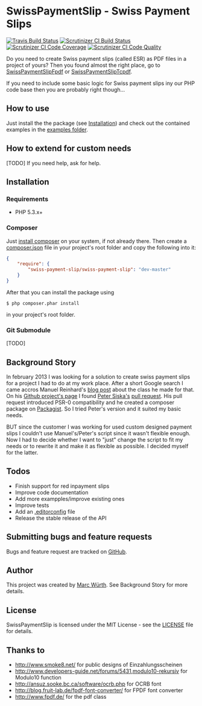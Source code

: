 SwissPaymentSlip - Swiss Payment Slips
======================================

[![Travis Build Status](https://travis-ci.org/ravage84/SwissPaymentSlip.png?branch=master)](https://travis-ci.org/ravage84/SwissPaymentSlip)
[![Scrutinizer CI Build Status](https://scrutinizer-ci.com/g/ravage84/SwissPaymentSlip/badges/build.png?b=master)](https://scrutinizer-ci.com/g/ravage84/SwissPaymentSlip/build-status/master)
[![Scrutinizer CI Code Coverage](https://scrutinizer-ci.com/g/ravage84/SwissPaymentSlip/badges/coverage.png?b=master)](https://scrutinizer-ci.com/g/ravage84/SwissPaymentSlip/?branch=master)
[![Scrutinizer CI Code Quality](https://scrutinizer-ci.com/g/ravage84/SwissPaymentSlip/badges/quality-score.png?b=master)](https://scrutinizer-ci.com/g/ravage84/SwissPaymentSlip/?branch=master)

Do you need to create Swiss payment slips (called ESR) as PDF files in a project of yours?
Then you found almost the right place, go to [SwissPaymentSlipFpdf](https://github.com/ravage84/SwissPaymentSlipFpdf) or [SwissPaymentSlipTcpdf](https://github.com/ravage84/SwissPaymentSlipTcpdf).

If you need to include some basic logic for Swiss payment slips iny our PHP code base then you are probably right though...

How to use
----------

Just install the the package (see [Installation](https://github.com/ravage84/SwissPaymentSlip#installation)) and check out the contained examples in the [examples folder](https://github.com/ravage84/SwissPaymentSlip/tree/master/examples).

How to extend for custom needs
------------------------------

[TODO]
If you need help, ask for help.

Installation
------------

### Requirements

- PHP 5.3.x+

### Composer

Just [install composer](http://getcomposer.org/doc/00-intro.md#system-requirements) on your system, if not already there.
Then create a [composer.json](http://getcomposer.org/doc/04-schema.md) file in your project's root folder and copy the following into it:

```JSON
{
    "require": {
        "swiss-payment-slip/swiss-payment-slip": "dev-master"
    }
}
```

After that you can install the package using

    $ php composer.phar install

in your project's root folder.

### Git Submodule

[TODO]

Background Story
----------------

In february 2013 I was looking for a solution to create swiss payment slips for a project I had to do at my work place.
After a short Google search I came accros Manuel Reinhard's [blog post](http://sprain.ch/blog/downloads/class-esr-besr-einzahlungsschein-php/) about the class he made for that.
On his [Github project's page](https://github.com/sprain/class.Einzahlungsschein.php) I found [Peter Siska's](https://github.com/peschee) [pull request](https://github.com/sprain/class.Einzahlungsschein.php/pull/5).
His pull request introduced PSR-0 compatibility and he created a composer package on [Packagist](http://packagist.org/).
So I tried Peter's version and it suited my basic needs.

BUT since the customer I was working for used custom designed payment slips I couldn't use Manuel's/Peter's script since it wasn't flexible enough.
Now I had to decide whether I want to "just" change the script to fit my needs or to rewrite it and make it as flexible as possible.
I decided myself for the latter.

Todos
-----

- Finish support for red inpayment slips
- Improve code documentation
- Add more exampples/improve existing ones
- Improve tests
- Add an [.editorconfig](http://editorconfig.org/) file
- Release the stable release of the API

Submitting bugs and feature requests
------------------------------------

Bugs and feature request are tracked on [GitHub](https://github.com/ravage84/SwissPaymentSlip/issues).

Author
------

This project was created by [Marc Würth](https://github.com/ravage84).
See Background Story for more details.

License
-------

SwissPaymentSlip is licensed under the MIT License - see the [LICENSE](https://github.com/ravage84/SwissPaymentSlip/blob/master/LICENSE) file for details.

Thanks to
---------

- <http://www.smoke8.net/> for public designs of Einzahlungsscheinen
- <http://www.developers-guide.net/forums/5431,modulo10-rekursiv> for Modulo10 function
- <http://ansuz.sooke.bc.ca/software/ocrb.php> for OCRB font
- <http://blog.fruit-lab.de/fpdf-font-converter/> for FPDF font converter
- <http://www.fpdf.de/> for the pdf class
